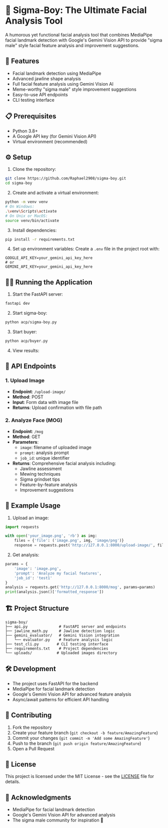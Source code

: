 # 🗿 Sigma-Boy: The Ultimate Facial Analysis Tool

A humorous yet functional facial analysis tool that combines MediaPipe facial landmark detection with Google's Gemini Vision API to provide "sigma male" style facial feature analysis and improvement suggestions.

## 🚀 Features

- Facial landmark detection using MediaPipe
- Advanced jawline shape analysis
- Full facial feature analysis using Gemini Vision AI
- Meme-worthy "sigma male" style improvement suggestions
- Easy-to-use API endpoints
- CLI testing interface

## 📋 Prerequisites

- Python 3.8+
- A Google API key (for Gemini Vision API)
- Virtual environment (recommended)

## ⚙️ Setup

1. Clone the repository:
```bash
git clone https://github.com/Raphael2908/sigma-boy.git
cd sigma-boy
```

2. Create and activate a virtual environment:
```bash
python -m venv venv
# On Windows:
.\venv\Scripts\activate
# On Unix or MacOS:
source venv/bin/activate
```

3. Install dependencies:
```bash
pip install -r requirements.txt
```

4. Set up environment variables:
Create a `.env` file in the project root with:
```env
GOOGLE_API_KEY=your_gemini_api_key_here
# or
GEMINI_API_KEY=your_gemini_api_key_here
```

## 🏃‍♂️ Running the Application

1. Start the FastAPI server:
```bash
fastapi dev
```

2. Start sigma-boy: 
```bash
python acp/sigma-boy.py
```

3. Start buyer: 
```bash
python acp/buyer.py
```
4. View results: 



## 📝 API Endpoints

### 1. Upload Image
- **Endpoint**: `/upload-image/`
- **Method**: POST
- **Input**: Form data with image file
- **Returns**: Upload confirmation with file path

### 2. Analyze Face (MOG)
- **Endpoint**: `/mog`
- **Method**: GET
- **Parameters**:
  - `image`: filename of uploaded image
  - `prompt`: analysis prompt
  - `job_id`: unique identifier
- **Returns**: Comprehensive facial analysis including:
  - Jawline assessment
  - Mewing techniques
  - Sigma grindset tips
  - Feature-by-feature analysis
  - Improvement suggestions

## 🎯 Example Usage

1. Upload an image:
```python
import requests

with open('your_image.png', 'rb') as img:
    files = {'file': ('image.png', img, 'image/png')}
    response = requests.post('http://127.0.0.1:8000/upload-image/', files=files)
```

2. Get analysis:
```python
params = {
    'image': 'image.png',
    'prompt': 'Analyze my facial features',
    'job_id': 'test1'
}
analysis = requests.get('http://127.0.0.1:8000/mog', params=params)
print(analysis.json()['formatted_response'])
```

## 🏗️ Project Structure

```
sigma-boy/
├── api.py              # FastAPI server and endpoints
├── jawline_math.py     # Jawline detection logic
├── gemini_evaluator/   # Gemini Vision integration
│   └── evaluator.py    # Feature analysis logic
├── test_cli.py        # CLI testing interface
├── requirements.txt    # Project dependencies
└── uploads/           # Uploaded images directory
```

## 🛠️ Development

- The project uses FastAPI for the backend
- MediaPipe for facial landmark detection
- Google's Gemini Vision API for advanced feature analysis
- Async/await patterns for efficient API handling

## 🤝 Contributing

1. Fork the repository
2. Create your feature branch (`git checkout -b feature/AmazingFeature`)
3. Commit your changes (`git commit -m 'Add some AmazingFeature'`)
4. Push to the branch (`git push origin feature/AmazingFeature`)
5. Open a Pull Request

## 📄 License

This project is licensed under the MIT License - see the [LICENSE](LICENSE) file for details.

## 🙏 Acknowledgments

- MediaPipe for facial landmark detection
- Google's Gemini Vision API for advanced analysis
- The sigma male community for inspiration 🗿
